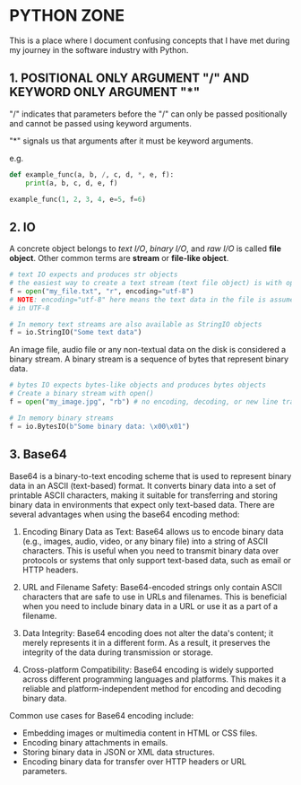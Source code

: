 # PYTHON ZONE

This is a place where I document confusing concepts that I have met during my journey in the
software industry with Python.

## 1. POSITIONAL ONLY ARGUMENT "/" AND KEYWORD ONLY ARGUMENT "*"

"/" indicates that parameters before the "/" can only be passed positionally
and cannot be passed using keyword arguments.

"*" signals us that arguments after it must be keyword arguments.

e.g.

```python
def example_func(a, b, /, c, d, *, e, f):
    print(a, b, c, d, e, f)

example_func(1, 2, 3, 4, e=5, f=6)
```

## 2. IO

A concrete object belongs to *text I/O*, *binary I/O*, and *raw I/O* is called **file object**. Other common terms are **stream** or **file-like object**.

```python
# text IO expects and produces str objects
# the easiest way to create a text stream (text file object) is with open()
f = open("my_file.txt", "r", encoding="utf-8")
# NOTE: encoding="utf-8" here means the text data in the file is assumed to be encoded
# in UTF-8

# In memory text streams are also available as StringIO objects
f = io.StringIO("Some text data")
```

An image file, audio file or any non-textual data on the disk is considered a binary stream.
A binary stream is a sequence of bytes that represent binary data.

```python
# bytes IO expects bytes-like objects and produces bytes objects
# Create a binary stream with open()
f = open("my_image.jpg", "rb") # no encoding, decoding, or new line translation is performed

# In memory binary streams
f = io.BytesIO(b"Some binary data: \x00\x01")
```

## 3. Base64

Base64 is a binary-to-text encoding scheme that is used to represent binary data in an ASCII (text-based) format. It converts binary data into a set of printable ASCII characters, making it suitable for transferring and storing binary data in environments that expect only text-based data. There are several advantages when using the base64 encoding method:

1. Encoding Binary Data as Text: Base64 allows us to encode binary data (e.g., images, audio, video, or any binary file) into a string of ASCII characters. This is useful when you need to transmit binary data over protocols or systems that only support text-based data, such as email or HTTP headers.

2. URL and Filename Safety: Base64-encoded strings only contain ASCII characters that are safe to use in URLs and filenames. This is beneficial when you need to include binary data in a URL or use it as a part of a filename.

3. Data Integrity: Base64 encoding does not alter the data's content; it merely represents it in a different form. As a result, it preserves the integrity of the data during transmission or storage.

4. Cross-platform Compatibility: Base64 encoding is widely supported across different programming languages and platforms. This makes it a reliable and platform-independent method for encoding and decoding binary data.

Common use cases for Base64 encoding include:

- Embedding images or multimedia content in HTML or CSS files.
- Encoding binary attachments in emails.
- Storing binary data in JSON or XML data structures.
- Encoding binary data for transfer over HTTP headers or URL parameters.
